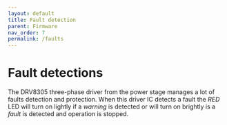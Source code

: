 ```yaml
---
layout: default
title: Fault detection
parent: Firmware
nav_order: 7
permalink: /faults
---
```


# Fault detections

The DRV8305 three-phase driver from the power stage manages a lot of faults detection and protection. When this driver IC detects a fault the *RED* LED will turn on lightly if a *warning* is detected or will turn on brightly is a *fault* is detected and operation is stopped.
